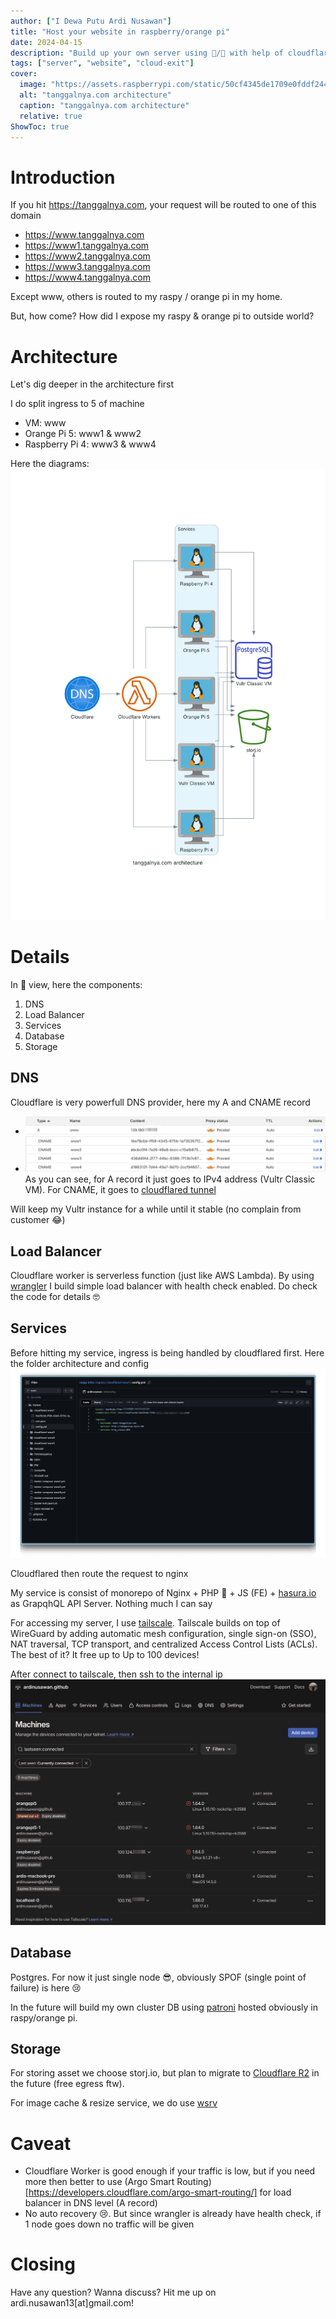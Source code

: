 ```yaml
---
author: ["I Dewa Putu Ardi Nusawan"]
title: "Host your website in raspberry/orange pi"
date: 2024-04-15
description: "Build up your own server using 🍇/🍊 with help of cloudflare"
tags: ["server", "website", "cloud-exit"]
cover:
  image: "https://assets.raspberrypi.com/static/50cf4345de1709e0fddf244e1b965b2e/3355f/raspberry-pi-5.webp"
  alt: "tanggalnya.com architecture"
  caption: "tanggalnya.com architecture"
  relative: true
ShowToc: true
---
```


# Introduction

If you hit https://tanggalnya.com, your request will be routed to one of this domain
- https://www.tanggalnya.com
- https://www1.tanggalnya.com
- https://www2.tanggalnya.com
- https://www3.tanggalnya.com
- https://www4.tanggalnya.com

Except www, others is routed to my raspy / orange pi in my home. 

But, how come? How did I expose my raspy & orange pi to outside world?

# Architecture

Let's dig deeper in the architecture first

I do split ingress to 5 of machine
  - VM: www
  - Orange Pi 5: www1 & www2
  - Raspberry Pi 4: www3 & www4

Here the diagrams:
![tanggalnya.com architecture](images/tanggalnya.com_architecture.png)

# Details

In 🚁 view, here the components:
1. DNS
2. Load Balancer
3. Services
4. Database
5. Storage

## DNS
Cloudflare is very powerfull DNS provider, here my A and CNAME record
  - ![A](images/A_record.png)
  - ![CNAME](images/CNAME_record.png)
      As you can see, for A record it just goes to IPv4 address (Vultr Classic VM). For CNAME, it goes to [cloudflared tunnel](https://github.com/cloudflare/cloudflared)

Will keep my Vultr instance for a while until it stable (no complain from customer 😂)

## Load Balancer

Cloudflare worker is serverless function (just like AWS Lambda). By using [wrangler](https://github.com/tanggalnya/load-balancer-worker/blob/main/src/proxy.ts) I build simple load balancer with health check enabled. Do check the code for details 🤓

## Services

Before hitting my service, ingress is being handled by cloudflared first. Here the folder architecture and config
![raspy-infra](images/raspy-infra.png)

Cloudflared then route the request to nginx

My service is consist of monorepo of Nginx + PHP 🐘 + JS (FE) + [hasura.io](https://www.hasura.io) as GrapqhQL API Server. Nothing much I can say

For accessing my server, I use [tailscale](https://tailscale.com). Tailscale builds on top of WireGuard by adding automatic mesh configuration, single sign-on (SSO), NAT traversal, TCP transport, and centralized Access Control Lists (ACLs). The best of it? It free up to Up to 100 devices!

After connect to tailscale, then ssh to the internal ip
![tailscale](images/tailscale-node.png)

## Database

Postgres. For now it just single node 😎, obviously SPOF (single point of failure) is here 😢

In the future will build my own cluster DB using [patroni](https://github.com/zalando/patroni) hosted obviously in raspy/orange pi.

## Storage

For storing asset we choose storj.io, but plan to migrate to [Cloudflare R2](https://www.cloudflare.com/developer-platform/r2/) in the future (free egress ftw).

For image cache & resize service, we do use [wsrv](http://wsrv.nl/)

# Caveat

- Cloudflare Worker is good enough if your traffic is low, but if you need more then better to use (Argo Smart Routing)[https://developers.cloudflare.com/argo-smart-routing/] for load balancer in DNS level (A record)
- No auto recovery 😢. But since wrangler is already have health check, if 1 node goes down no traffic will be given


# Closing

Have any question? Wanna discuss? Hit me up on ardi.nusawan13[at]gmail.com!
